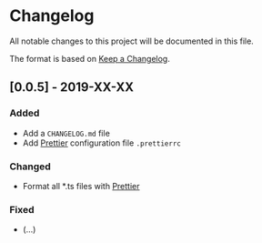 # Changelog
All notable changes to this project will be documented in this file.

The format is based on [Keep a Changelog](https://keepachangelog.com/en/1.0.0/).

## [0.0.5] - 2019-XX-XX
### Added
- Add a `CHANGELOG.md` file
- Add [Prettier](https://github.com/prettier/prettier) configuration file `.prettierrc`

### Changed
- Format all *.ts files with [Prettier](https://github.com/prettier/prettier)

### Fixed
- (...)
